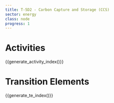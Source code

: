 ```yaml
---
title: T-5D2 - Carbon Capture and Storage (CCS)
sector: energy
class: node
progress: 1
---
```




# Activities

{{generate_activity_index()}}


# Transition Elements

{{generate_te_index()}}


